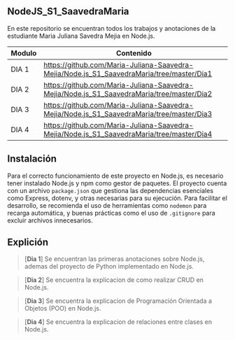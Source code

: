 ## NodeJS_S1_SaavedraMaria

En este repositorio se encuentran todos los trabajos y anotaciones de la estudiante Maria Juliana Savedra Mejia en Node.js.


| Modulo | Contenido |
|--|--|
| DIA 1 |https://github.com/Maria-Juliana-Saavedra-Mejia/Node.js_S1_SaavedraMaria/tree/master/Dia1|
| DIA 2 |https://github.com/Maria-Juliana-Saavedra-Mejia/Node.js_S1_SaavedraMaria/tree/master/Dia2|
| DIA 3 |https://github.com/Maria-Juliana-Saavedra-Mejia/Node.js_S1_SaavedraMaria/tree/master/Dia3|
| DIA 4 |https://github.com/Maria-Juliana-Saavedra-Mejia/Node.js_S1_SaavedraMaria/tree/master/Dia4|


## Instalación 

Para el correcto funcionamiento de este proyecto en Node.js, es necesario tener instalado Node.js y npm como gestor de paquetes. El proyecto cuenta con un archivo `package.json` que gestiona las dependencias esenciales como Express, dotenv, y otras necesarias para su ejecución. Para facilitar el desarrollo, se recomienda el uso de herramientas como `nodemon` para recarga automática, y buenas prácticas como el uso de `.gitignore` para excluir archivos innecesarios.


## Explición

> [**Dia 1**]
Se encuentran las primeras anotaciones sobre Node.js, ademas del proyecto de Python implementado en Node.js.

> [**Dia 2**]
Se encuentra la explicacion de como realizar CRUD en Node.js. 

> [**Dia 3**]
Se encuentra la explicacion de Programación Orientada a Objetos (POO) en Node.js. 

> [**Dia 4**]
Se encuentra la explicacion de relaciones entre clases en Node.js. 